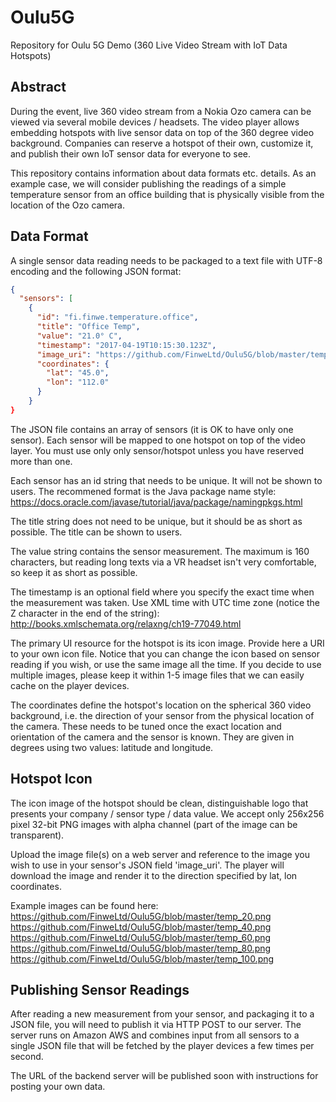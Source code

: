 # Oulu5G

Repository for Oulu 5G Demo (360 Live Video Stream with IoT Data Hotspots)

Abstract
--------

During the event, live 360 video stream from a Nokia Ozo camera can be viewed via several mobile devices / headsets. The video player allows embedding hotspots with live sensor data on top of the 360 degree video background. Companies can reserve a hotspot of their own, customize it, and publish their own IoT sensor data for everyone to see.

This repository contains information about data formats etc. details. As an example case, we will consider publishing the readings of a simple temperature sensor from an office building that is physically visible from the location of the Ozo camera.

Data Format
-----------

A single sensor data reading needs to be packaged to a text file with UTF-8 encoding and the following JSON format:

```json
{
  "sensors": [
    {
      "id": "fi.finwe.temperature.office",
      "title": "Office Temp",
      "value": "21.0° C",
      "timestamp": "2017-04-19T10:15:30.123Z",
      "image_uri": "https://github.com/FinweLtd/Oulu5G/blob/master/temp_20.png",
      "coordinates": {
        "lat": "45.0",
        "lon": "112.0"
      }
    }
}
```

The JSON file contains an array of sensors (it is OK to have only one sensor). Each sensor will be mapped to one hotspot on top of the video layer. You must use only only sensor/hotspot unless you have reserved more than one.

Each sensor has an id string that needs to be unique. It will not be shown to users. The recommened format is the Java package name style:
https://docs.oracle.com/javase/tutorial/java/package/namingpkgs.html

The title string does not need to be unique, but it should be as short as possible. The title can be shown to users.

The value string contains the sensor measurement. The maximum is 160 characters, but reading long texts via a VR headset isn't very comfortable, so keep it as short as possible.

The timestamp is an optional field where you specify the exact time when the measurement was taken. Use XML time with UTC time zone (notice the Z character in the end of the string):
http://books.xmlschemata.org/relaxng/ch19-77049.html

The primary UI resource for the hotspot is its icon image. Provide here a URI to your own icon file. Notice that you can change the icon based on sensor reading if you wish, or use the same image all the time. If you decide to use multiple images, please keep it within 1-5 image files that we can easily cache on the player devices.

The coordinates define the hotspot's location on the spherical 360 video background, i.e. the direction of your sensor from the physical location of the camera. These needs to be tuned once the exact location and orientation of the camera and the sensor is known. They are given in degrees using two values: latitude and longitude.

Hotspot Icon
------------

The icon image of the hotspot should be clean, distinguishable logo that presents your company / sensor type / data value. We accept only 256x256 pixel 32-bit PNG images with alpha channel (part of the image can be transparent).

Upload the image file(s) on a web server and reference to the image you wish to use in your sensor's JSON field 'image_uri'. The player will download the image and render it to the direction specified by lat, lon coordinates.

Example images can be found here:
https://github.com/FinweLtd/Oulu5G/blob/master/temp_20.png
https://github.com/FinweLtd/Oulu5G/blob/master/temp_40.png
https://github.com/FinweLtd/Oulu5G/blob/master/temp_60.png
https://github.com/FinweLtd/Oulu5G/blob/master/temp_80.png
https://github.com/FinweLtd/Oulu5G/blob/master/temp_100.png

Publishing Sensor Readings
--------------------------

After reading a new measurement from your sensor, and packaging it to a JSON file, you will need to publish it via HTTP POST to our server. The server runs on Amazon AWS and combines input from all sensors to a single JSON file that will be fetched by the player devices a few times per second.

The URL of the backend server will be published soon with instructions for posting your own data.
